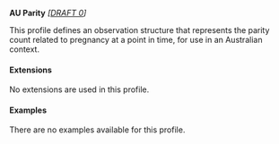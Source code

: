 **AU Parity** *[[DRAFT 0](guidance.html)]*

This profile defines an observation structure that represents the parity count related to pregnancy  at a point in time, for use in an Australian context.


#### Extensions
No extensions are used in this profile.


#### Examples

There are no examples available for this profile.
